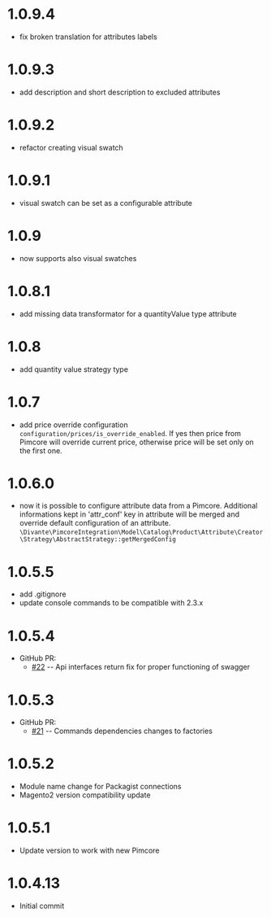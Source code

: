 1.0.9.4
=============
- fix broken translation for attributes labels

1.0.9.3
=============
- add description and short description to excluded attributes

1.0.9.2
=============
- refactor creating visual swatch

1.0.9.1
=============
- visual swatch can be set as a configurable attribute

1.0.9
=============
- now supports also visual swatches

1.0.8.1
=============
- add missing data transformator for a quantityValue type attribute

1.0.8
=============
- add quantity value strategy type

1.0.7
=============
* add price override configuration `configuration/prices/is_override_enabled`. If yes then price from Pimcore will override current price, otherwise price will be set only on the first one.

1.0.6.0
=============
* now it is possible to configure attribute data from a Pimcore. Additional informations kept in 'attr_conf' key in attribute will be merged and override default configuration of an attribute. `\Divante\PimcoreIntegration\Model\Catalog\Product\Attribute\Creator\Strategy\AbstractStrategy::getMergedConfig`

1.0.5.5
=============
* add .gitignore
* update console commands to be compatible with 2.3.x

1.0.5.4
=============
* GitHub PR:
    * [#22](https://github.com/DivanteLtd/magento2-pimcore-bridge/pull/22) -- Api interfaces return fix for proper functioning of swagger

1.0.5.3
=============
* GitHub PR:
    * [#21](https://github.com/DivanteLtd/magento2-pimcore-bridge/pull/21) -- Commands dependencies changes to factories

1.0.5.2
=============
* Module name change for Packagist connections
* Magento2 version compatibility update

1.0.5.1
=============
* Update version to work with new Pimcore

1.0.4.13
=============
* Initial commit
